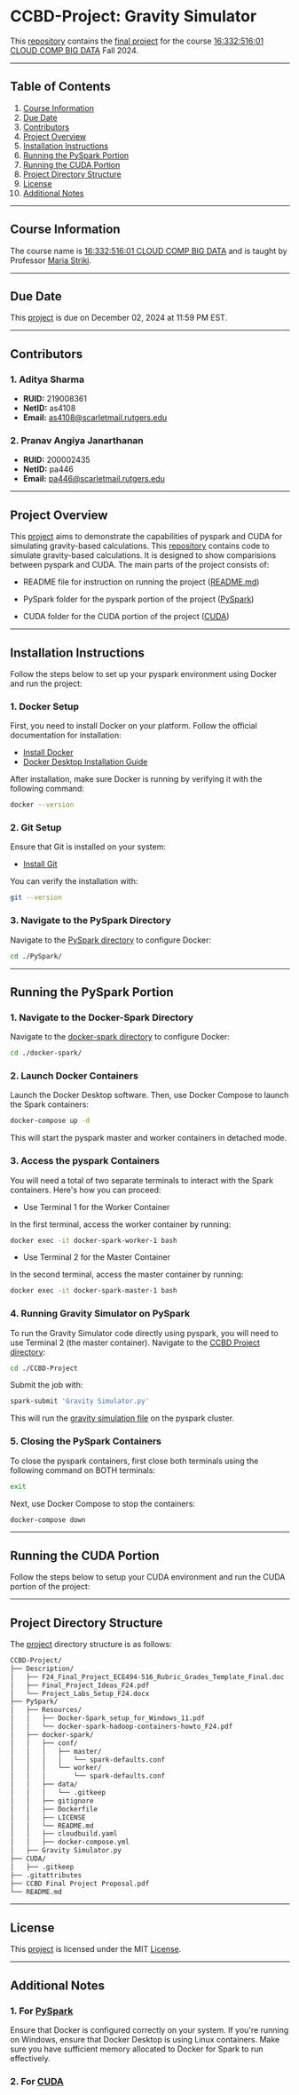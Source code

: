 # CCBD-Project: Gravity Simulator

This [repository](https://github.com/adityas0911/CCBD-Project) contains the [final project](https://rutgers.instructure.com/courses/295164/assignments/3370507) for the course [16:332:516:01 CLOUD COMP BIG DATA](https://rutgers.instructure.com/courses/295164) Fall 2024.

---

## Table of Contents

1. [Course Information](#course-information)
2. [Due Date](#due-date)
3. [Contributors](#contributors)
4. [Project Overview](#project-overview)
5. [Installation Instructions](#installation-instructions)
6. [Running the PySpark Portion](#running-the-pyspark-portion)
7. [Running the CUDA Portion](#running-the-cuda-portion)
8. [Project Directory Structure](#project-directory-structure)
9. [License](#license)
10. [Additional Notes](#additional-notes)

---

## Course Information

The course name is [16:332:516:01 CLOUD COMP BIG DATA](https://rutgers.instructure.com/courses/295164) and is taught by Professor [Maria Striki](mailto:maria.striki@rutgers.edu).

---

## Due Date

This [project](https://rutgers.instructure.com/courses/295164/assignments/3370507) is due on December 02, 2024 at 11:59 PM EST.

---

## Contributors

### 1. **Aditya Sharma**

- **RUID:** 219008361
- **NetID:** as4108
- **Email:** [as4108@scarletmail.rutgers.edu](mailto:as4108@scarletmail.rutgers.edu)

### 2. **Pranav Angiya Janarthanan**

- **RUID:** 200002435
- **NetID:** pa446
- **Email:** [pa446@scarletmail.rutgers.edu](mailto:pa446@scarletmail.rutgers.edu)

---

## Project Overview

This [project](https://rutgers.instructure.com/courses/295164/assignments/3370507) aims to demonstrate the capabilities of pyspark and CUDA for simulating gravity-based calculations. This [repository](https://github.com/adityas0911/CCBD-Project) contains code to simulate gravity-based calculations. It is designed to show comparisions between pyspark and CUDA. The main parts of the project consists of:

- README file for instruction on running the project ([README.md](README.md))

- PySpark folder for the pyspark portion of the project ([PySpark](PySpark))

- CUDA folder for the CUDA portion of the project ([CUDA](CUDA))

---

## Installation Instructions

Follow the steps below to set up your pyspark environment using Docker and run the project:

### 1. Docker Setup

First, you need to install Docker on your platform. Follow the official documentation for installation:

- [Install Docker](https://docs.docker.com/get-docker/)
- [Docker Desktop Installation Guide](https://www.docker.com/get-started/)

After installation, make sure Docker is running by verifying it with the following command:

```bash
docker --version
```

### 2. Git Setup

Ensure that Git is installed on your system:

- [Install Git](https://git-scm.com/downloads)

You can verify the installation with:

```bash
git --version
```

### 3. Navigate to the PySpark Directory

Navigate to the [PySpark directory](https://github.com/adityas0911/CCBD-Project/tree/main/PySpark) to configure Docker:

```bash
cd ./PySpark/
```

---

## Running the PySpark Portion

### 1. Navigate to the Docker-Spark Directory

Navigate to the [docker-spark directory](https://github.com/adityas0911/CCBD-Project/tree/main/PySpark/docker-spark) to configure Docker:

```bash
cd ./docker-spark/
```

### 2. Launch Docker Containers

Launch the Docker Desktop software. Then, use Docker Compose to launch the Spark containers:

```bash
docker-compose up -d
```

This will start the pyspark master and worker containers in detached mode.

### 3. Access the pyspark Containers

You will need a total of two separate terminals to interact with the Spark containers. Here's how you can proceed:

- Use Terminal 1 for the Worker Container

In the first terminal, access the worker container by running:

```bash
docker exec -it docker-spark-worker-1 bash
```

- Use Terminal 2 for the Master Container

In the second terminal, access the master container by running:

```bash
docker exec -it docker-spark-master-1 bash
```

### 4. Running Gravity Simulator on PySpark

To run the Gravity Simulator code directly using pyspark, you will need to use Terminal 2 (the master container). Navigate to the [CCBD Project directory](https://github.com/adityas0911/CCBD-Project):

```bash
cd ./CCBD-Project
```

Submit the job with:

```bash
spark-submit 'Gravity Simulator.py'
```

This will run the [gravity simulation file](https://github.com/adityas0911/CCBD-Project/blob/main/PySpark/Gravity%20Simulator.py) on the pyspark cluster.

### 5. Closing the PySpark Containers

To close the pyspark containers, first close both terminals using the following command on BOTH terminals:

```bash
exit
```

Next, use Docker Compose to stop the containers:

```bash
docker-compose down
```

---

## Running the CUDA Portion

Follow the steps below to setup your CUDA environment and run the CUDA portion of the project:

---

## Project Directory Structure

The [project](https://github.com/adityas0911/CCBD-Project) directory structure is as follows:

```bash
CCBD-Project/
├── Description/
│   ├── F24_Final_Project_ECE494-516_Rubric_Grades_Template_Final.doc
│   ├── Final_Project_Ideas_F24.pdf
│   └── Project_Labs_Setup_F24.docx
├── PySpark/
│   ├── Resources/
│   │   ├── Docker-Spark_setup_for_Windows_11.pdf
│   │   └── docker-spark-hadoop-containers-howto_F24.pdf
│   ├── docker-spark/
│   │   ├── conf/
│   │   │   ├── master/
│   │   │   │   └── spark-defaults.conf
│   │   │   └── worker/
│   │   │       └── spark-defaults.conf
│   │   ├── data/
│   │   │   └── .gitkeep
│   │   ├── gitignore
│   │   ├── Dockerfile
│   │   ├── LICENSE
│   │   └── README.md
│   │   ├── cloudbuild.yaml
│   │   ├── docker-compose.yml
│   ├── Gravity Simulator.py
├── CUDA/
│   ├── .gitkeep
├── .gitattributes
├── CCBD Final Project Proposal.pdf
└── README.md
```

---

## License

This [project](https://github.com/adityas0911/CCBD-Project) is licensed under the MIT [License](https://github.com/adityas0911/CCBD-Project/tree/main/PySpark/docker-spark/LICENSE).

---

## Additional Notes

### 1. For [PySpark](PySpark)

Ensure that Docker is configured correctly on your system. If you're running on Windows, ensure that Docker Desktop is using Linux containers. Make sure you have sufficient memory allocated to Docker for Spark to run effectively.

### 2. For [CUDA](CUDA)
